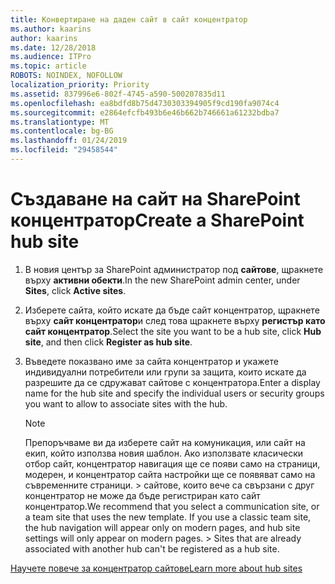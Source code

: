 ```yaml
---
title: Конвертиране на даден сайт в сайт концентратор
ms.author: kaarins
author: kaarins
ms.date: 12/28/2018
ms.audience: ITPro
ms.topic: article
ROBOTS: NOINDEX, NOFOLLOW
localization_priority: Priority
ms.assetid: 837996e6-802f-4745-a590-500207835d11
ms.openlocfilehash: ea8bdfd8b75d4730303394905f9cd190fa9074c4
ms.sourcegitcommit: e2864efcfb493b6e46b662b746661a61232bdba7
ms.translationtype: MT
ms.contentlocale: bg-BG
ms.lasthandoff: 01/24/2019
ms.locfileid: "29458544"
---
```

# <a name="create-a-sharepoint-hub-site"></a><span data-ttu-id="efa43-102">Създаване на сайт на SharePoint концентратор</span><span class="sxs-lookup"><span data-stu-id="efa43-102">Create a SharePoint hub site</span></span>

1. <span data-ttu-id="efa43-103">В новия център за SharePoint администратор под **сайтове**, щракнете върху **активни обекти**.</span><span class="sxs-lookup"><span data-stu-id="efa43-103">In the new SharePoint admin center, under **Sites**, click **Active sites**.</span></span> 
    
2. <span data-ttu-id="efa43-104">Изберете сайта, който искате да бъде сайт концентратор, щракнете върху **сайт концентратор**и след това щракнете върху **регистър като сайт концентратор**.</span><span class="sxs-lookup"><span data-stu-id="efa43-104">Select the site you want to be a hub site, click **Hub site**, and then click **Register as hub site**.</span></span> 
    
3. <span data-ttu-id="efa43-105">Въведете показвано име за сайта концентратор и укажете индивидуални потребители или групи за защита, които искате да разрешите да се сдружават сайтове с концентратора.</span><span class="sxs-lookup"><span data-stu-id="efa43-105">Enter a display name for the hub site and specify the individual users or security groups you want to allow to associate sites with the hub.</span></span>
    
    > [!NOTE]
    >  <span data-ttu-id="efa43-p101">Препоръчваме ви да изберете сайт на комуникация, или сайт на екип, който използва новия шаблон. Ако използвате класически отбор сайт, концентратор навигация ще се появи само на страници, модерен, и концентратор сайта настройки ще се появяват само на съвременните страници. > сайтове, които вече са свързани с друг концентратор не може да бъде регистриран като сайт концентратор.</span><span class="sxs-lookup"><span data-stu-id="efa43-p101">We recommend that you select a communication site, or a team site that uses the new template. If you use a classic team site, the hub navigation will appear only on modern pages, and hub site settings will only appear on modern pages. >  Sites that are already associated with another hub can't be registered as a hub site.</span></span> 
  
[<span data-ttu-id="efa43-109">Научете повече за концентратор сайтове</span><span class="sxs-lookup"><span data-stu-id="efa43-109">Learn more about hub sites</span></span>](https://go.microsoft.com/fwlink/?linkid=869149)
  

